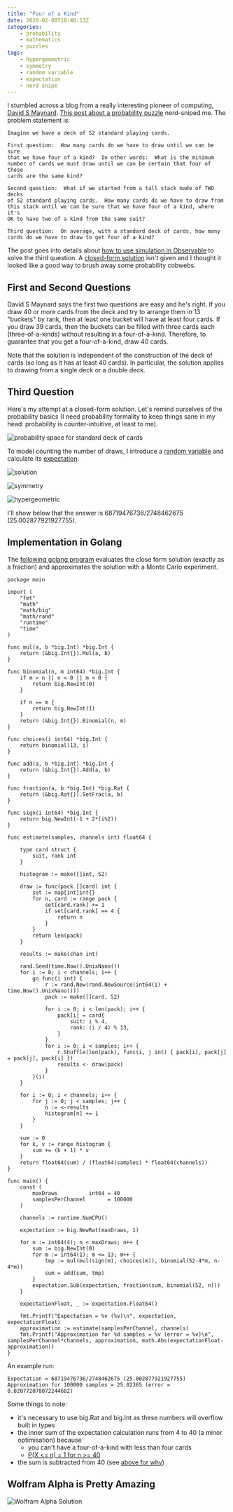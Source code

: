 ```yaml
---
title: "Four of a Kind"
date: 2020-02-08T18:40:13Z
categories:
    - probability
    - mathematics
    - puzzles
tags:
    - hypergeometric
    - symmetry
    - random variable
    - expectation
    - nerd snipe
---
```


I stumbled across a blog from a really interesting pioneer of computing, [David S Maynard](https://www.software-artist.com/). [This post about a probability puzzle](https://www.software-artist.com/joy-of-coding-observable/) nerd-sniped me. The problem statement is:

```
Imagine we have a deck of 52 standard playing cards.

First question:  How many cards do we have to draw until we can be sure
that we have four of a kind?  In other words:  What is the minimum
number of cards we must draw until we can be certain that four of those
cards are the same kind?

Second question:  What if we started from a tall stack made of TWO decks
of 52 standard playing cards.  How many cards do we have to draw from
this stack until we can be sure that we have four of a kind, where it's
OK to have two of a kind from the same suit?

Third question:  On average, with a standard deck of cards, how many
cards do we have to draw to get four of a kind?
```

The post goes into details about [how to use simulation in Observable](https://observablehq.com/@dmaynard/tickler-puzzle-four-of-a-kind) to solve the third question. A [closed-form solution](https://en.wikipedia.org/wiki/Closed-form_expression) isn't given and I thought it looked like a good way to brush away some probability cobwebs.

## First and Second Questions

David S Maynard says the first two questions are easy and he's right. If you draw 40 or more cards from the deck and try to arrange them in 13 "buckets" by rank, then at least one bucket will have at least four cards. If you draw 39 cards, then the buckets can be filled with three cards each (three-of-a-kinds) without resulting in a four-of-a-kind. Therefore,
to guarantee that you get a four-of-a-kind, draw 40 cards.

Note that the solution is independent of the construction of the deck of cards (so long as it has at least 40 cards). In particular, the solution applies to drawing from a single deck or a double deck.

## Third Question

Here's my attempt at a closed-form solution. Let's remind ourselves of the probability basics (I need probability formality to keep things sane in my head: probability is counter-intuitive, at least to me).

![probability space for standard deck of cards](/images/fourok/prob-space.svg#center)

To model counting the number of draws, I introduce a [random variable](https://en.wikipedia.org/wiki/Random_variable) and calculate its [expectation](https://en.wikipedia.org/wiki/Expected_value).

![solution](/images/fourok/soln.svg#center)

![symmetry](/images/fourok/symmetry.svg#center)

![hypergeometric](/images/fourok/hypergeometric.svg#center)

I'll show below that the answer is 68719476736/2748462675 (25.002877921927755).

## Implementation in Golang

The [following golang program](https://play.golang.org/p/ZeYQwya_VLr) evaluates the close form solution (exactly as a fraction) and approximates the solution with a Monte Carlo experiment.

```golang
package main

import (
	"fmt"
	"math"
	"math/big"
	"math/rand"
	"runtime"
	"time"
)

func mul(a, b *big.Int) *big.Int {
	return (&big.Int{}).Mul(a, b)
}

func binomial(n, m int64) *big.Int {
	if m > n || n < 0 || m < 0 {
		return big.NewInt(0)
	}

	if n == m {
		return big.NewInt(1)
	}
	return (&big.Int{}).Binomial(n, m)
}

func choices(i int64) *big.Int {
	return binomial(13, i)
}

func add(a, b *big.Int) *big.Int {
	return (&big.Int{}).Add(a, b)
}

func fraction(a, b *big.Int) *big.Rat {
	return (&big.Rat{}).SetFrac(a, b)
}

func sign(i int64) *big.Int {
	return big.NewInt(-1 + 2*(i%2))
}

func estimate(samples, channels int) float64 {

	type card struct {
		suit, rank int
	}

	histogram := make([]int, 52)

	draw := func(pack []card) int {
		set := map[int]int{}
		for n, card := range pack {
			set[card.rank] += 1
			if set[card.rank] == 4 {
				return n
			}
		}
		return len(pack)
	}

	results := make(chan int)

	rand.Seed(time.Now().UnixNano())
	for i := 0; i < channels; i++ {
		go func(i int) {
			r := rand.New(rand.NewSource(int64(i) + time.Now().UnixNano()))
			pack := make([]card, 52)

			for i := 0; i < len(pack); i++ {
				pack[i] = card{
					suit: i % 4,
					rank: (i / 4) % 13,
				}
			}
			for i := 0; i < samples; i++ {
				r.Shuffle(len(pack), func(i, j int) { pack[i], pack[j] = pack[j], pack[i] })
				results <- draw(pack)
			}
		}(i)
	}

	for i := 0; i < channels; i++ {
		for j := 0; j < samples; j++ {
			n := <-results
			histogram[n] += 1
		}
	}

	sum := 0
	for k, v := range histogram {
		sum += (k + 1) * v
	}
	return float64(sum) / (float64(samples) * float64(channels))
}

func main() {
	const (
		maxDraws          int64 = 40
		samplesPerChannel       = 100000
	)

	channels := runtime.NumCPU()

	expectation := big.NewRat(maxDraws, 1)

	for n := int64(4); n < maxDraws; n++ {
		sum := big.NewInt(0)
		for m := int64(1); m <= 13; m++ {
			tmp := mul(mul(sign(m), choices(m)), binomial(52-4*m, n-4*m))
			sum = add(sum, tmp)
		}
		expectation.Sub(expectation, fraction(sum, binomial(52, n)))
	}

	expectationFloat, _ := expectation.Float64()

	fmt.Printf("Expectation = %v (%v)\n", expectation, expectationFloat)
	approximation := estimate(samplesPerChannel, channels)
	fmt.Printf("Approximation for %d samples = %v (error = %v)\n", samplesPerChannel*channels, approximation, math.Abs(expectationFloat-approximation))
}
```

An example run:

```
Expectation = 68719476736/2748462675 (25.002877921927755)
Approximation for 100000 samples = 25.02365 (error = 0.020772078072244682)
```

Some things to note:

* it's necessary to use big.Rat and big.Int as these numbers will overflow built in types
* the inner sum of the expectation calculation runs from 4 to 40 (a minor optimisation) because
  * you can't have a four-of-a-kind with less than four cards
  * [P(X <= n) = 1 for n >= 40](#first-and-second-questions)
* the sum is subtracted from 40 (see [above for why](#first-and-second-questions))

## Wolfram Alpha is Pretty Amazing

![Wolfram Alpha Solution](/images/fourok/wolfram.png#center)






